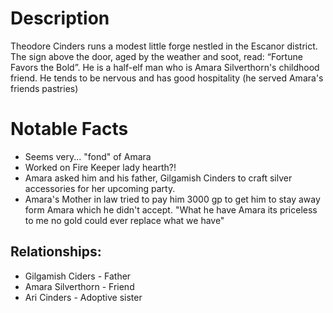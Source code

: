 # Description
Theodore Cinders runs a modest little forge nestled in the Escanor district. The sign above the door, aged by the weather and soot, read: “Fortune Favors the Bold”. He is a half-elf man who is Amara Silverthorn's childhood friend. He tends to be nervous and has good hospitality (he served Amara's friends pastries) 


# Notable Facts
- Seems very... "fond" of Amara
- Worked on Fire Keeper lady hearth?!
- Amara asked him and his father, Gilgamish Cinders to craft silver accessories for her upcoming party.
- Amara's Mother in law tried to pay him 3000 gp to get him to stay away form Amara which he didn't accept. "What he have Amara its priceless to me no gold could ever replace what we have"


## Relationships:

- Gilgamish Ciders - Father
- Amara Silverthorn - Friend
- Ari Cinders - Adoptive sister